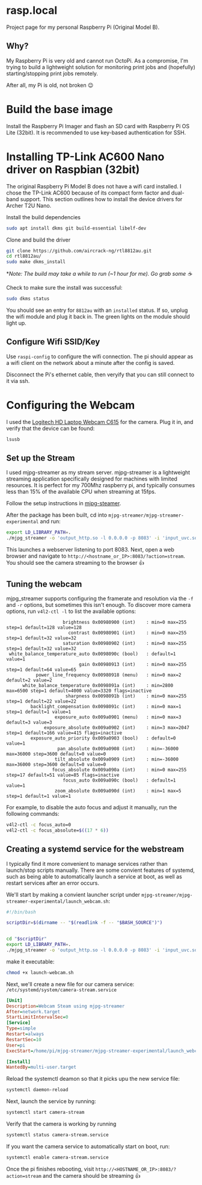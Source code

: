 # rasp.local
Project page for my personal Raspberry Pi (Original Model B).

## Why?

My Raspberry Pi is very old and cannot run OctoPi.  As a compromise, I'm trying to build a lightweight solution for monitoring print jobs and (hopefully) starting/stopping print jobs remotely.

After all, my Pi is old, not broken :wink:

# Build the base image

Install the Raspberry Pi Imager and flash an SD card with Raspberry Pi OS Lite (32bit).  It is recommended to use key-based authentication for SSH.


# Installing TP-Link AC600 Nano driver on Raspbian (32bit)
The original Raspberry Pi Model B does not have a wifi card installed.  I chose the TP-Link AC600 because of its compact form factor and dual-band support. This section outlines how to install the device drivers for Archer T2U Nano.

Install the build dependencies

```bash
sudo apt install dkms git build-essential libelf-dev
```



Clone and build the driver

```bash
git clone https://github.com/aircrack-ng/rtl8812au.git
cd rtl8812au/
sudo make dkms_install
```

\*_Note: The build may take a while to run (~1 hour for me).  Go grab some :coffee:_

Check to make sure the install was successful:

```bash
sudo dkms status
```

You should see an entry for `8812au` with an `installed` status.  If so, unplug the wifi module and plug it back in.  The green lights on the module should light up.

## Configure Wifi SSID/Key

Use `raspi-config` to configure the wifi connection.  The pi should appear as a wifi client on the network about a minute after the config is saved.

Disconnect the Pi's ethernet cable, then veryify that you can still connect to it via ssh.

# Configuring the Webcam

I used the [Logitech HD Laptop Webcam C615](https://www.amazon.com/dp/B004YW7WCY) for the camera.  Plug it in, and verify that the device can be found:

```bash
lsusb
```

## Set up the Stream

 I used mjpg-streamer as my stream server.  mjpg-streamer is a lightweight streaming application specifically designed for machines with limited resources.  It is perfect for my 700Mhz raspberry pi, and typically consumes less than 15% of the available CPU when streaming at 15fps.

 Follow the setup instructions in [mjpg-steamer](https://github.com/jacksonliam/mjpg-streamer).

After the package has been built, cd into `mjpg-streamer/mjpg-streamer-experimental` and run:

```bash
export LD_LIBRARY_PATH=.
./mjpg_streamer -o 'output_http.so -l 0.0.0.0 -p 8083' -i 'input_uvc.so -f 15 -r 640x480'
```

This launches a webserver listening to port 8083.  Next, open a web browser and navigate to `http://<hostname_or_IP>:8083/?action=stream`.  You should see the camera streaming to the browser :thumbsup:

## Tuning the webcam

mjpg_streamer supports configuring the framerate and resolution via the `-f` and `-r` options, but sometimes this isn't enough.  To discover more camera options, run `v4l2-ctl -l` to list the available options:

```plaintext
                     brightness 0x00980900 (int)    : min=0 max=255 step=1 default=128 value=128
                       contrast 0x00980901 (int)    : min=0 max=255 step=1 default=32 value=32
                     saturation 0x00980902 (int)    : min=0 max=255 step=1 default=32 value=32
 white_balance_temperature_auto 0x0098090c (bool)   : default=1 value=1
                           gain 0x00980913 (int)    : min=0 max=255 step=1 default=64 value=65
           power_line_frequency 0x00980918 (menu)   : min=0 max=2 default=2 value=2
      white_balance_temperature 0x0098091a (int)    : min=2800 max=6500 step=1 default=4000 value=3320 flags=inactive
                      sharpness 0x0098091b (int)    : min=0 max=255 step=1 default=22 value=22
         backlight_compensation 0x0098091c (int)    : min=0 max=1 step=1 default=1 value=1
                  exposure_auto 0x009a0901 (menu)   : min=0 max=3 default=3 value=3
              exposure_absolute 0x009a0902 (int)    : min=3 max=2047 step=1 default=166 value=415 flags=inactive
         exposure_auto_priority 0x009a0903 (bool)   : default=0 value=1
                   pan_absolute 0x009a0908 (int)    : min=-36000 max=36000 step=3600 default=0 value=0
                  tilt_absolute 0x009a0909 (int)    : min=-36000 max=36000 step=3600 default=0 value=0
                 focus_absolute 0x009a090a (int)    : min=0 max=255 step=17 default=51 value=85 flags=inactive
                     focus_auto 0x009a090c (bool)   : default=1 value=1
                  zoom_absolute 0x009a090d (int)    : min=1 max=5 step=1 default=1 value=1
```

For example, to disable the auto focus and adjust it manually, run the following commands:

```bash
v4l2-ctl -c focus_auto=0
v4l2-ctl -c focus_absolute=$((17 * 6))
```

## Creating a systemd service for the webstream

I typically find it more convenient to manage services rather than launch/stop scripts manually.  There are some convient features of systemd, such as being able to automatically launch a service at boot, as well as restart services after an error occurs.

We'll start by making a convient launcher script under `mjpg-streamer/mjpg-streamer-experimental/launch_webcam.sh`:

```bash
#!/bin/bash

scriptDir=$(dirname -- "$(readlink -f -- "$BASH_SOURCE")")


cd "$scriptDir"
export LD_LIBRARY_PATH=.
./mjpg_streamer -o 'output_http.so -l 0.0.0.0 -p 8083' -i 'input_uvc.so -f 15 -r 640x480'

```

make it executable:

```bash
chmod +x launch-webcam.sh
```


Next, we'll create a new file for our camera service: `/etc/systemd/system/camera-stream.service`

```ini
[Unit]
Description=Webcam Steam using mjpg-streamer
After=network.target
StartLimitIntervalSec=0
[Service]
Type=simple
Restart=always
RestartSec=10
User=pi
ExecStart=/home/pi/mjpg-streamer/mjpg-streamer-experimental/launch_webcam.sh

[Install]
WantedBy=multi-user.target

```

Reload the systemctl deamon so that it picks upu the new service file:

```bash
systemctl daemon-reload
```

Next, launch the service by running:

```bash
systemctl start camera-stream
```

Verify that the camera is working by running

```bash
systemctl status camera-stream.service
```

If you want the camera service to automatically start on boot, run:

```bash
systemctl enable camera-stream.service
```

Once the pi finishes rebooting, visit `http://<HOSTNAME_OR_IP>:8083/?action=stream` and the camera should be streaming :thumbsup:
